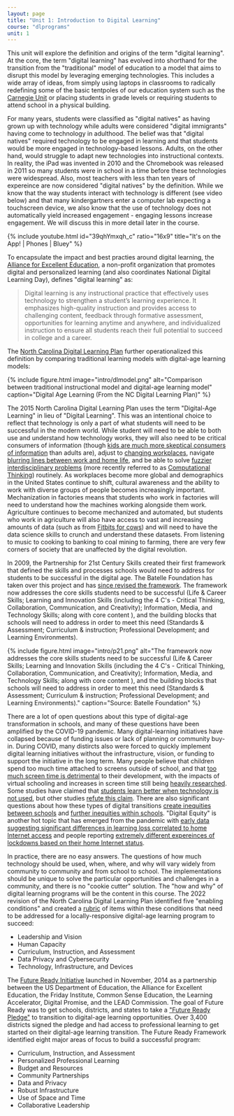 ```yaml
---
layout: page
title: "Unit 1: Introduction to Digital Learning"
course: "dlprograms"
unit: 1
---
```


This unit will explore the definition and origins of the term "digital learning". At the core, the term "digital learning" has evolved into shorthand for the transition from the "traditional" model of education to a model that aims to disrupt this model by leveraging emerging technologies. This includes a wide array of ideas, from simply using laptops in classrooms to radically redefining some of the basic tentpoles of our education system such as the [Carnegie Unit][1] or placing students in grade levels or requiring students to attend school in a physical building.

For many years, students were classified as "digital natives" as having grown up with technology while adults were considered "digital immigrants" having come to technology in adulthood. The belief was that "digital natives" required technology to be engaged in learning and that students would be more engaged in technology-based lessons. Adults, on the other hand, would struggle to adapt new technologies into instructional contexts. In reality, the iPad was invented in 2010 and the Chromebook was released in 2011 so many students were in school in a time before these technologies were widespread. Also, most teachers with less than ten years of expereince are now considered "digital natives" by the definition. While we know that the way students interact with technology is different (see video below) and that many kindergartners enter a computer lab expecting a touchscreen device, we also know that the use of technology does not automatically yield increased engagement - engaging lessons increase engagement. We will discuss this in more detail later in the course.

{% include youtube.html id="39qhYmxqh_c" ratio="16x9" title="It's on the App! | Phones | Bluey" %}


To encapsulate the impact and best practies around digital learning, the [Alliance for Excellent Education][2], a non-profit organization that promotes digital and personalized learning (and also coordinates National Digital Learning Day), defines "digital learning" as: 
> Digital learning is any instructional practice that effectively uses technology to strengthen a student’s learning experience. It emphasizes high-quality instruction and provides access to challenging content, feedback through formative assessment, opportunities for learning anytime and anywhere, and individualized instruction to ensure all students reach their full potential to succeed in college and a career.

The [North Carolina Digital Learning Plan][3] further operationalized this definition by comparing traditional learning models with digital-age learning models:

{% include figure.html image="intro/dlmodel.png" alt="Comparison between traditional instructional model and digital-age learning model" caption="Digital Age Learning (From the NC Digital Learning Plan)" %}


The 2015 North Carolina Digital Learning Plan uses the term "Digital-Age Learning" in lieu of "Digital Learning". This was an intentional choice to reflect that technology is only a part of what students will need to be successful in the modern world. While student will need to be able to both use and understand how technology works, they will also need to be critical consumers of information (though [kids are much more skeptical consumers of information][4] than adults are), adjust to [changing workplaces][5], navigate [blurring lines between work and home life][6], and be able to solve [fuzzier interdisciplinary problems][7] (more recently referred to as [Computational Thinking](https://digitalpromise.org/initiative/computational-thinking/computational-thinking-for-next-generation-science/what-is-computational-thinking/)) routinely. As workplaces become more global and demographics in the United States continue to shift, cultural awareness and the ability to work with diverse groups of people becomes increasingly important. Mechanization in factories means that students who work in factories will need to understand how the machines working alongside them work. Agriculture continues to become mechanized and automated, but students who work in agriculture will also have access to vast and increasing amounts of data (such as from [Fitbits for cows][8]) and will need to have the data science skills to crunch and understand these datasets. From listening to music to cooking to banking to coal mining to farming, there are very few corners of society that are unaffected by the digital revolution.

In 2009, the Partnership for 21st Century Skills created their first framework that defined the skills and processes schools would need to address for students to be successful in the digital age. The Batelle Foundation has taken over this project and has [since revised the framework][9]. The framework now addresses the core skills students need to be successful (Life & Career Skills; Learning and Innovation Skills (including the 4 C's - Critical Thinking, Collaboration, Communication, and Creativity); Information, Media, and Technology Skills; along with core content ), and the building blocks that schools will need to address in order to meet this need (Standards & Assessment; Curriculum & instruction; Professional Development; and Learning Environments).

<p class="text-center">
{% include figure.html image="intro/p21.png" alt="The framework now addresses the core skills students need to be successful (Life & Career Skills; Learning and Innovation Skills (including the 4 C's - Critical Thinking, Collaboration, Communication, and Creativity); Information, Media, and Technology Skills; along with core content ), and the building blocks that schools will need to address in order to meet this need (Standards & Assessment; Curriculum & instruction; Professional Development; and Learning Environments)." caption="Source: Batelle Foundation" %}
</p>

There are a lot of open questions about this type of digital-age transformation in schools, and many of these questions have been amplified by the COVID-19 pandemic. Many digital-learning initiatives have collapsed because of funding issues or lack of planning or community buy-in. During COVID, many distircts also were forced to quickly implement digital learning initiatives without the infrastructure, vision, or funding to support the initiative in the long term. Many people believe that children spend too much time attached to screens outside of school, and that [too much screen time is detrimental][10] to their development, with the impacts of virtual schooling and increases in screen time still being [heavily researched](https://www.frontiersin.org/articles/10.3389/fhumd.2021.684137/full). Some studies have claimed that [students learn better when technology is not used][11], but other studies [refute this claim][12]. There are also significant questions about how these types of digital transitions [create inequities between schools][13] and [further inequities within schools][14]. "Digital Equity" is another hot topic that has emerged from the pandemic with [early data suggesting significant differences in learning loss correlated to home Internet access](https://drive.google.com/file/d/1RKgq1zhbOD8iFqYdc7xpktb6-dlMypau/view) and people reporting [extremely different expereinces of lockdowns based on their home Internet status](https://www.pewresearch.org/internet/2021/09/01/the-internet-and-the-pandemic/).

In practice, there are no easy answers. The questions of how much technology should be used, when, where, and why will vary widely from community to community and from school to school. The implementations should be unique to solve the particular opportunities and challenges in a community, and there is no "cookie cutter" solution. The "how and why" of digital learning programs will be the content in this course. The 2022 revision of the North Carolina Digital Learning Plan identified five "enabling conditions" and created a [rubric][15] of items within these conditions that need to be addressed for a locally-responsive digital-age learning program to succeed:
* Leadership and Vision
* Human Capacity
* Curriculum, Instruction, and Assessment
* Data Privacy and Cybersecurity
* Technology, Infrastructure, and Devices

The [Future Ready Initiative][16] launched in November, 2014 as a partnership between the US Department of Education, the Alliance for Excellent Education, the Friday Institute, Common Sense Education, the Learning Accelerator, Digital Promise, and the LEAD Commission. The goal of Future Ready was to get schools, districts, and states to take a ["Future Ready Pledge"][17] to transition to digital-age learning opportunities. Over 3,400 districts signed the pledge and had access to professional learning to get started on their digital-age learning transition. The Future Ready Framework identified eight major areas of focus to build a successful program:
* Curriculum, Instruction, and Assessment
* Personalized Professional Learning
* Budget and Resources
* Community Partnerships
* Data and Privacy
* Robust Infrastructure
* Use of Space and Time
* Collaborative Leadership

[1]:	https://www.carnegiefoundation.org/faqs/carnegie-unit/
[2]:	https://all4ed.org/digital-learning-day/
[3]:	https://www-data.fi.ncsu.edu/wp-content/uploads/2021/02/25131437/dlplan.pdf
[4]:	https://www.commonsensemedia.org/articles/do-tweens-and-teens-believe-fake-news
[5]:	https://hbr.org/1998/05/the-alternative-workplace-changing-where-and-how-people-work
[6]:	https://www.forbes.com/sites/shelcyvjoseph/2019/10/17/forget-work-life-balance-try-achieving-work-life-blend-instead/#68eae943d946
[7]:	https://www.careerbuilder.com/advice/what-are-problemsolving-skills-and-why-are-they-important
[8]:	https://www.zdnet.com/article/building-iot-for-the-industry-technology-left-behind/
[9]:	http://www.battelleforkids.org/networks/p21
[10]:	https://www.theatlantic.com/education/archive/2018/11/screen-time-backlash/567934/
[11]:	https://www.educationnext.org/should-professors-ban-laptops-classroom-computer-use-affects-student-learning-study/
[12]:	https://www.brookings.edu/blog/brown-center-chalkboard/2019/05/08/is-technology-good-or-bad-for-learning/
[13]:	https://www.insidehighered.com/digital-learning/blogs/technology-and-learning/technology-driving-educational-inequality
[14]:	http://www.ascd.org/publications/educational-leadership/feb19/vol76/num05/Teaching-Our-Way-to-Digital-Equity.aspx
[15]:	https://drive.google.com/file/d/1J0f9M11kY2O6f4u1CgNpGwaPGevUVU1W/view
[16]:	https://futureready.org/ourwork/future-ready-frameworks/
[17]:	https://futureready.org/thenetwork/take-the-pledge/
